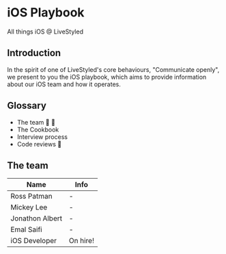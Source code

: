 # iOS Playbook
All things iOS @ LiveStyled

## Introduction
In the spirit of one of LiveStyled's core behaviours, "Communicate openly", we present to you the iOS playbook, which aims to provide information about our iOS team and how it operates.

## Glossary
- The team 👨‍ 👩‍
- The Cookbook
- Interview process 
- Code reviews 📝

## The team
| Name  | Info |
| ------------- | ------------- |
| Ross Patman  | - |
| Mickey Lee  | - |
| Jonathon Albert | - |
| Emal Saifi  | - |
| iOS Developer  | On hire! |
